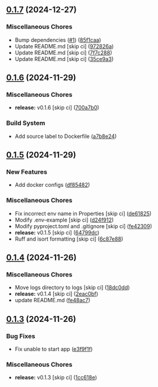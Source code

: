 ## [0.1.7](https://github.com/FAZuH/faz-bot-app-collect/compare/v0.1.6...v0.1.7) (2024-12-27)


### Miscellaneous Chores

* Bump dependencies ([#1](https://github.com/FAZuH/faz-bot-app-collect/issues/1)) ([85f1caa](https://github.com/FAZuH/faz-bot-app-collect/commit/85f1caaabf8d2d6f638eda03358d9cac3ed9ad77))
* Update README.md [skip ci] ([972826a](https://github.com/FAZuH/faz-bot-app-collect/commit/972826a02269ca8858fff3f8cc6f47f65f321fb1))
* Update README.md [skip ci] ([7f7c288](https://github.com/FAZuH/faz-bot-app-collect/commit/7f7c288fa90dfa964237029fee1eafd33f37444d))
* Update README.md [skip ci] ([35ce9a3](https://github.com/FAZuH/faz-bot-app-collect/commit/35ce9a3eae2a8e73b1896a7f2de1ae401f343827))

## [0.1.6](https://github.com/FAZuH/faz-bot-app-collect/compare/v0.1.5...v0.1.6) (2024-11-29)


### Miscellaneous Chores

* **release:** v0.1.6 [skip ci] ([700a7b0](https://github.com/FAZuH/faz-bot-app-collect/commit/700a7b0d75beb4519b3c9682dfc0fe8a971559e4))


### Build System

* Add source label to Dockerfile ([a7b8e24](https://github.com/FAZuH/faz-bot-app-collect/commit/a7b8e247e11db67a9bb12aca6227c5c79a6a5f0f))

## [0.1.5](https://github.com/FAZuH/faz-bot-app-collect/compare/v0.1.4...v0.1.5) (2024-11-29)


### New Features

* Add docker configs ([df85482](https://github.com/FAZuH/faz-bot-app-collect/commit/df854827d01f3f5500fb3773b4f84fef635aa6ce))


### Miscellaneous Chores

* Fix incorrect env name in Properties [skip ci] ([de61825](https://github.com/FAZuH/faz-bot-app-collect/commit/de61825a7441ebe04194c801a47059d8c70e4b1c))
* Modify .env-example [skip ci] ([d24f912](https://github.com/FAZuH/faz-bot-app-collect/commit/d24f912757a2166a61d173abd24679e45d17e346))
* Modify pyproject.toml and .gitignore [skip ci] ([fe42309](https://github.com/FAZuH/faz-bot-app-collect/commit/fe423094fd98d11a07012fd613ab98054193b266))
* **release:** v0.1.5 [skip ci] ([64799dc](https://github.com/FAZuH/faz-bot-app-collect/commit/64799dcf03bed5a027f5e18d9ee3062a048cda53))
* Ruff and isort formatting [skip ci] ([6c87e88](https://github.com/FAZuH/faz-bot-app-collect/commit/6c87e880a2751667acaa8c84b52d095aa4bde200))

## [0.1.4](https://github.com/FAZuH/faz-bot-app-collect/compare/v0.1.3...v0.1.4) (2024-11-26)


### Miscellaneous Chores

* Move logs directory to logs [skip ci] ([18dc0dd](https://github.com/FAZuH/faz-bot-app-collect/commit/18dc0dd3a2f82926e199c8abac4b4ffc7b6bd883))
* **release:** v0.1.4 [skip ci] ([2eac0bf](https://github.com/FAZuH/faz-bot-app-collect/commit/2eac0bf0e6f9fabe32bc9cfe6f42af46531e2647))
* update README.md ([fe48ac7](https://github.com/FAZuH/faz-bot-app-collect/commit/fe48ac746f0990468a137ec9b5c4c46cb55ec042))

## [0.1.3](https://github.com/FAZuH/faz-bot-app-collect/compare/v0.1.2...v0.1.3) (2024-11-26)


### Bug Fixes

* Fix unable to start app ([e3f9f1f](https://github.com/FAZuH/faz-bot-app-collect/commit/e3f9f1fd9ab1b6c168cd6bda5c6e4886a1e41137))


### Miscellaneous Chores

* **release:** v0.1.3 [skip ci] ([1cc618e](https://github.com/FAZuH/faz-bot-app-collect/commit/1cc618e1027173f81e1b50869072e0538986667a))

